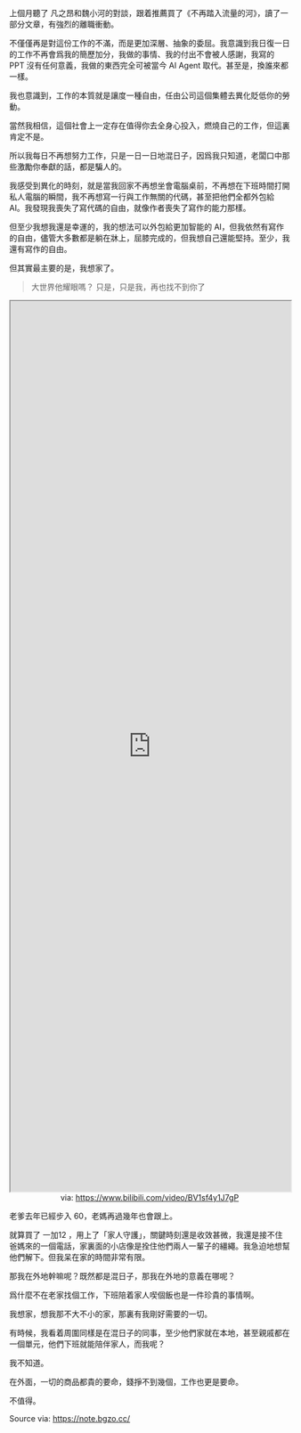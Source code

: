 上個月聽了 凡之昂和魏小河的對談，跟着推薦買了《不再踏入流量的河》，讀了一部分文章，有強烈的離職衝動。

不僅僅再是對這份工作的不滿，而是更加深層、抽象的委屈。我意識到我日復一日的工作不再會爲我的簡歷加分，我做的事情、我的付出不會被人感謝，我寫的 PPT 沒有任何意義，我做的東西完全可被當今 AI Agent 取代。甚至是，換誰來都一樣。

我也意識到，工作的本質就是讓度一種自由，任由公司這個集體去異化貶低你的勞動。

當然我相信，這個社會上一定存在值得你去全身心投入，燃燒自己的工作，但這裏肯定不是。

所以我每日不再想努力工作，只是一日一日地混日子，因爲我只知道，老闆口中那些激勵你奉獻的話，都是騙人的。

我感受到異化的時刻，就是當我回家不再想坐會電腦桌前，不再想在下班時間打開私人電腦的瞬間，我不再想寫一行與工作無關的代碼，甚至把他們全都外包給 AI。我發現我喪失了寫代碼的自由，就像作者喪失了寫作的能力那樣。

但至少我想我還是幸運的，我的想法可以外包給更加智能的 AI，但我依然有寫作的自由，儘管大多數都是躺在牀上，屈膝完成的，但我想自己還能堅持。至少，我還有寫作的自由。

但其實最主要的是，我想家了。

> 大世界他耀眼嗎？
> 只是，只是我，再也找不到你了

<iframe src='https://player.bilibili.com/player.html?isOutside=true&bvid=BV1sf4y1J7gP&p=1&autoplay=false' style='height:40vh;width:100%' class='iframe-radius' allow='fullscreen'></iframe>
<center>via: <a href='https://www.bilibili.com/video/BV1sf4y1J7gP' target='_blank' class='external-link'>https://www.bilibili.com/video/BV1sf4y1J7gP</a></center>

老爹去年已經步入 60，老媽再過幾年也會跟上。

就算買了 一加12 ，用上了「家人守護」，關鍵時刻還是收效甚微，我還是接不住爸媽來的一個電話，家裏面的小店像是拴住他們兩人一輩子的繮繩。我急迫地想幫他們解下。但我呆在家的時間非常有限。

那我在外地幹嘛呢？既然都是混日子，那我在外地的意義在哪呢？

爲什麼不在老家找個工作，下班陪着家人喫個飯也是一件珍貴的事情啊。

我想家，想我那不大不小的家，那裏有我剛好需要的一切。

有時候，我看着周圍同樣是在混日子的同事，至少他們家就在本地，甚至親戚都在一個單元，他們下班就能陪伴家人，而我呢？

我不知道。

在外面，一切的商品都貴的要命，錢掙不到幾個，工作也更是要命。

不值得。

Source via: https://note.bgzo.cc/